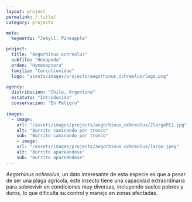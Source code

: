 ```yaml
---
layout: project
permalink: /:title/
category: projects

meta:
  keywords: "Jekyll, Pineapple"

project:
  title: "Aegorhinus ochreolus"
  subfilo: "Hexapoda"
  orden: "Hymenoptera"
  familia: "Curculionidae"
  logo: "assets/images/projects/aegorhinus_ochreolus/logo.png"

agency:
  distribucion: "Chile, Argentina"
  estatuto: "Introducido"
  conservacion: "En Peligro"
  
images:
  - image:
    url: "/assets/images/projects/aegorhinus_ochreolus/2largePC1.jpg"
    alt: "Burrito caminando por tronco"
    sub: "Burrito caminando por tronco"
    - image:
    url: "/assets/images/projects/aegorhinus_ochreolus/large.jpeg"
    alt: "Burrito apareandose"
    sub: "Burrito apareándose"
---
```

<p><i>Aegorhinus ochreolus</i>, un dato interesante de esta especie es que a pesar de ser una plaga agrícola, este insecto tiene una capacidad extraordinaria para sobrevivir en condiciones muy diversas, incluyendo suelos pobres y duros, lo que dificulta su control y manejo en zonas afectadas. </p>
